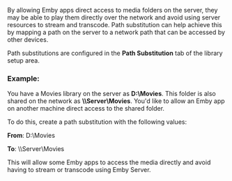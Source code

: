 By allowing Emby apps direct access to media folders on the server, they may be able to play them directly over the network and avoid using server resources to stream and transcode. Path substitution can help achieve this by mapping a path on the server to a network path that can be accessed by other devices.

Path substitutions are configured in the **Path Substitution** tab of the library setup area.

### Example:

You have a Movies library on the server as **D:\Movies**. This folder is also shared on the network as **\\\\Server\Movies**. You'd like to allow an Emby app on another machine direct access to the shared folder.

To do this, create a path substitution with the following values:

**From**: D:\Movies

**To**: \\\\Server\Movies

This will allow some Emby apps to access the media directly and avoid having to stream or transcode using Emby Server.